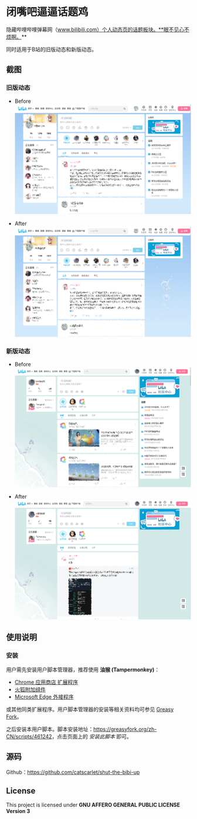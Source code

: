 # 闭嘴吧逼逼话题鸡

隐藏哔哩哔哩弹幕网（www.bilibili.com）个人动态页的话题板块。**眼不见心不烦啊。**

同时适用于B站的旧版动态和新版动态。

## 截图

### 旧版动态

-   Before
    ![screenshot-old-before](screenshot-old-before.png "screenshot-old-before")

-   After
    ![screenshot-old-after](screenshot-old-after.png "screenshot-old-after")

### 新版动态

-   Before
    ![screenshot-new-before](screenshot-new-before.png "screenshot-new-before")

-   After
    ![screenshot-new-after](screenshot-new-after.png "screenshot-new-after")

## 使用说明

### 安装

用户需先安装用户脚本管理器，推荐使用 **油猴 (Tampermonkey)**：

-   [Chrome 应用商店 扩展程序](https://chrome.google.com/webstore/detail/tampermonkey/dhdgffkkebhmkfjojejmpbldmpobfkfo?hl=zh-CN)
-   [火狐附加组件](https://addons.mozilla.org/zh-CN/firefox/addon/tampermonkey/)
-   [Microsoft Edge 外接程序](https://microsoftedge.microsoft.com/addons/detail/tampermonkey/iikmkjmpaadaobahmlepeloendndfphd?hl=zh-CN&gl=CN)

或其他同类扩展程序。用户脚本管理器的安装等相关资料均可参见 [Greasy Fork](https://greasyfork.org/)。

之后安装本用户脚本。脚本安装地址：<https://greasyfork.org/zh-CN/scripts/461242>，点击页面上的 _安装此脚本_ 即可。

## 源码

Github：<https://github.com/catscarlet/shut-the-bibi-up>

## License

This project is licensed under **GNU AFFERO GENERAL PUBLIC LICENSE Version 3**
